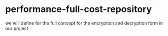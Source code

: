 # performance-full-cost-repository
we will define for the full concept for the encryption and decryption form in our project 
